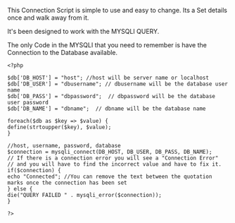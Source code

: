 This Connection Script is simple to use 
and easy to change. Its a Set details once and walk away from it.

It's been designed to work with the MYSQLI QUERY.

The only Code in the MYSQLI that you need to remember is have the Connection to the Database available.


    <?php
  
    $db['DB_HOST'] = "host"; //host will be server name or localhost
    $db['DB_USER'] = "dbusername"; // dbusername will be the database user name
    $db['DB_PASS'] = "dbpassword";  // dbpassword will be the database user password
    $db['DB_NAME'] = "dbname";  // dbname will be the database name
    
    foreach($db as $key => $value) {
    define(strtoupper($key), $value);
    }
    
    //host, username, password, database
    $connection = mysqli_connect(DB_HOST, DB_USER, DB_PASS, DB_NAME);
    // If there is a connection error you will see a "Connection Error"
    // and you will have to find the incorrect value and have to fix it.
    if($connection) {
    echo "Connected"; //You can remove the text between the quotation marks once the connection has been set
    } else {
    die("QUERY FAILED " . mysqli_error($connection));
    }
  
    ?>
